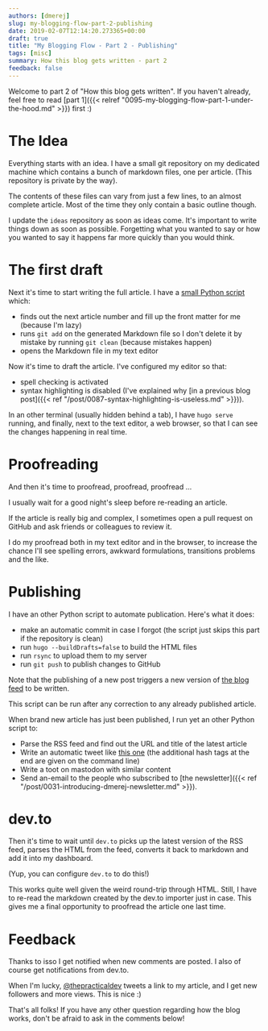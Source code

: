 ```yaml
---
authors: [dmerej]
slug: my-blogging-flow-part-2-publishing
date: 2019-02-07T12:14:20.273365+00:00
draft: true
title: "My Blogging Flow - Part 2 - Publishing"
tags: [misc]
summary: How this blog gets written - part 2
feedback: false
---
```


Welcome to part 2 of "How this blog gets written". If you haven't already, feel free to read [part 1]({{< relref "0095-my-blogging-flow-part-1-under-the-hood.md" >}}) first :)

# The Idea

Everything starts with an idea. I have a small git repository on my dedicated machine which contains a bunch of markdown files, one per article. (This repository is private by the way).

The contents of these files can vary from just a few lines, to an almost complete article. Most of the time they only contain a basic outline though.

I update the `ideas` repository as soon as ideas come. It's important to write things down as soon as possible. Forgetting what you wanted to say or how you wanted to say it happens far more quickly than you would think.

# The first draft

Next it's time to start writing the full article. I have a [small Python script](post.py) which:

* finds out the next article number and fill up the front matter for me (because I'm lazy)
* runs `git add` on the generated Markdown file so I don't delete it by mistake by running `git clean` (because mistakes happen)
* opens the Markdown file in my text editor

Now it's time to draft the article. I've configured my editor so that:

* spell checking is activated
* syntax highlighting is disabled (I've explained why [in a previous blog post]({{< ref "/post/0087-syntax-highlighting-is-useless.md" >}})).

In an other terminal (usually hidden behind a tab), I have `hugo serve` running, and finally, next to the text editor, a web browser, so that I can see the changes happening in real time.

# Proofreading

And then it's time to proofread, proofread, proofread ...

I usually wait for a good night's sleep before re-reading an article.

If the article is really big and complex, I sometimes open a pull request on GitHub and ask friends or colleagues to review it.

I do my proofread both in my text editor and in the browser, to increase the chance I'll see spelling errors, awkward formulations, transitions problems and the like.

# Publishing

I have an other Python script to automate publication. Here's what it does:

* make an automatic commit in case I forgot (the script just skips this part if the repository is clean)
* run `hugo --buildDrafts=false` to build the HTML files
* run `rsync` to upload them to my server
* run `git push` to publish changes to GitHub

Note that the publishing of a new post triggers a new version of [the blog feed](/index.xml) to be written.

This script can be run after any correction to any already published article.

When brand new article has just been published, I run yet an other Python script to:

* Parse the RSS feed and find out the URL and title of the latest article
* Write an automatic tweet like [this one](https://twitter.com/d_merej/status/1092029859864416259) (the additional hash tags at the end are given on the command line)
* Write a toot on mastodon with similar content
* Send an-email to the people who subscribed to [the newsletter]({{< ref "/post/0031-introducing-dmerej-newsletter.md" >}}).

# dev.to

Then it's time to wait until `dev.to` picks up the latest version of the RSS feed, parses the HTML from the feed, converts it back to markdown and add it into my dashboard.

(Yup, you can configure `dev.to` to do this!)

This works quite well given the weird round-trip through HTML. Still, I have to re-read the markdown created by the dev.to importer just in case. This gives me a final opportunity to proofread the article one last time.

# Feedback

Thanks to isso I get notified when new comments are posted. I also of course get notifications from dev.to.

When I'm lucky, [@thepracticaldev](https://twitter.com/thepracticaldev) tweets a link to my article, and I get new followers and more views. This is nice :)

That's all folks! If you have any other question regarding how the blog works, don't be afraid to ask in the comments below!

